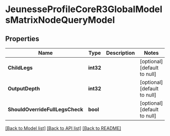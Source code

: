 # JeunesseProfileCoreR3GlobalModelsMatrixNodeQueryModel

## Properties
Name | Type | Description | Notes
------------ | ------------- | ------------- | -------------
**ChildLegs** | **int32** |  | [optional] [default to null]
**OutputDepth** | **int32** |  | [optional] [default to null]
**ShouldOverrideFullLegsCheck** | **bool** |  | [optional] [default to null]

[[Back to Model list]](../README.md#documentation-for-models) [[Back to API list]](../README.md#documentation-for-api-endpoints) [[Back to README]](../README.md)


